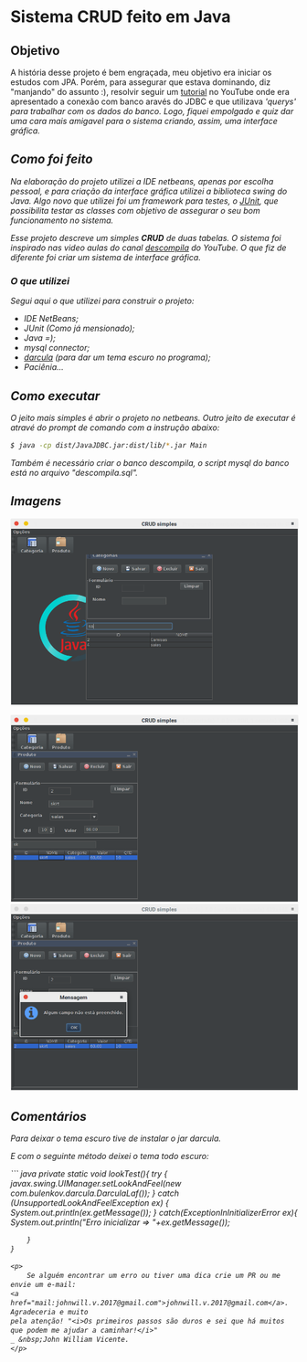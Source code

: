 # Sistema CRUD feito em Java

## Objetivo

<p> A história desse projeto é bem engraçada, meu objetivo era iniciar os estudos com JPA.
Porém, para assegurar que estava dominando, diz "manjando" do assunto :), resolvir seguir
um <a href="https://www.youtube.com/playlist?list=PLWd_VnthxxLevWyNp4Qsvhog2iFbwmPwy" target="_blank">tutorial</a> no YouTube onde era apresentado a conexão com banco aravés do JDBC e que utilizava
<i>'querys'<i> para trabalhar com os dados do banco. Logo, fiquei empolgado e quiz dar uma cara mais
        amigavel para o sistema criando, assim, uma interface gráfica.</p>

## Como foi feito

<p>Na elaboração do projeto utilizei a IDE netbeans, apenas por escolha pessoal, e para criação 
    da interface gráfica utilizei a biblioteca swing do Java.
    Algo novo que utilizei foi um framework para testes, o <a href="https://junit.org/junit5/" target="_blank">JUnit</a>, que possibilita testar as classes com objetivo
de assegurar o seu bom funcionamento no sistema.
</p>

<p>Esse projeto descreve um simples <strong>CRUD</strong> de duas tabelas. O sistema foi inspirado
    nas video aulas do canal <a href="https://www.youtube.com/channel/UCgOu28f2-cdegVHuZZhLDdA" target="_blank">descompila</a> do YouTube. O que fiz de diferente foi criar um sistema de interface gráfica.
</p>

### O que utilizei

<p>
    Segui aqui o que utilizei para construir o projeto:
    <ul>
        <li> IDE NetBeans;</li>
        <li> JUnit (Como já mensionado);</li>
        <li> Java =);</li>
        <li> mysql connector;</li>
        <li> <a href="https://github.com/bulenkov/Darcula" target="_blank">darcula</a> (para dar um tema escuro no programa);</li>
        <li> Paciênia...</li>
    </ul>
</p>

## Como executar

<p>O  jeito mais simples é abrir o projeto no netbeans. Outro jeito de executar é atravé do prompt de comando com a instrução abaixo:</p>

``` bash
$ java -cp dist/JavaJDBC.jar:dist/lib/*.jar Main 
```
<p>
    Também é necessário criar o banco <i>descompila</i>, o script mysql do banco 
está no arquivo <i>"descompila.sql"</i>.
</p>

## Imagens

![imagem](.imagens/sistema.png "Imagem do programa")
<br>

![imagem](.imagens/sistema2.png "Imagem do programa.")
<br>
![imagem](.imagens/mensagem.png "Interatividade com o usuário")

## Comentários

<p>
    Para deixar o tema escuro tive de instalar o <i>jar</i> darcula.
</p>
<p>
    E com o seguinte método deixei o tema todo escuro:
</p>
``` java
 private static void lookTest(){
        try {
            javax.swing.UIManager.setLookAndFeel(new com.bulenkov.darcula.DarculaLaf());
        } catch (UnsupportedLookAndFeelException ex) {
            System.out.println(ex.getMessage());
        }
        catch(ExceptionInInitializerError ex){
            System.out.println("Erro inicializar => "+ex.getMessage());
            
        }
    }
```
<p>
    Se alguém encontrar um erro ou tiver uma dica crie um PR ou me envie um e-mail:
<a href="mail:johnwill.v.2017@gmail.com">johnwill.v.2017@gmail.com</a>. Agradeceria e muito
pela atenção! "<i>Os primeiros passos são duros e sei que há muitos que podem me ajudar a caminhar!</i>"
_ &nbsp;John William Vicente. 
</p>